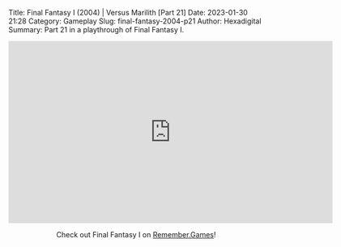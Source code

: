 Title: Final Fantasy I (2004) | Versus Marilith [Part 21]
Date: 2023-01-30 21:28
Category: Gameplay
Slug: final-fantasy-2004-p21
Author: Hexadigital
Summary: Part 21 in a playthrough of Final Fantasy I.

<center><iframe src="https://www.youtube.com/embed/tlUVnxqngLY?feature=oembed" allow="accelerometer; autoplay; encrypted-media; gyroscope; picture-in-picture" width="640" height="360" frameborder="0"></iframe>

Check out Final Fantasy I on [Remember.Games](https://remember.games/game/6866/final-fantasy-i-ii-dawn-of-souls/)!</center>

